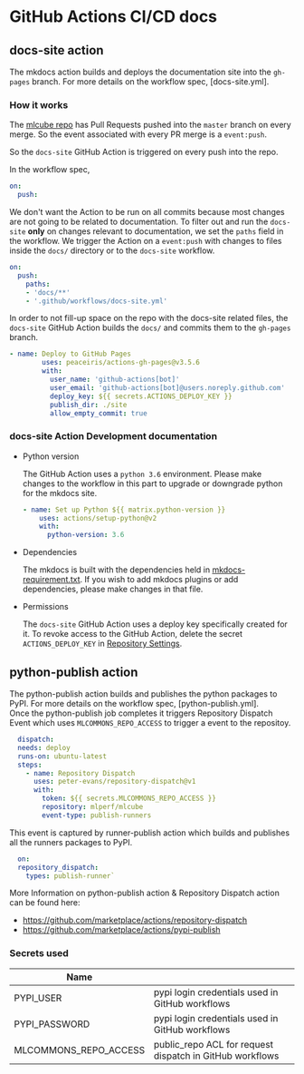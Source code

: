 # GitHub Actions CI/CD docs

## docs-site action

The mkdocs action builds and deploys the documentation site into the `gh-pages` branch. For more details on the workflow spec, [docs-site.yml].

### How it works

The [mlcube repo](https://github.com/mlcommons/mlcube) has Pull Requests pushed into the `master` branch on every merge. So the event associated with every PR merge is a `event:push`.

So the `docs-site` GitHub Action is triggered on every push into the repo. 

In the workflow spec,
```yaml
on:
  push:
```

We don't want the Action to be run on all commits because most changes are not going to be related to documentation. To filter out and run the `docs-site` **only** on changes relevant to documentation, we set the `paths` field in the workflow. We trigger the Action on a `event:push` with changes to files inside the `docs/` directory or to the `docs-site` workflow.

```yaml
on:
  push:
    paths:
    - 'docs/**'
    - '.github/workflows/docs-site.yml'
```

In order to not fill-up space on the repo with the docs-site related files, the `docs-site` GitHub Action builds the `docs/` and commits them to the `gh-pages` branch.

```yaml
- name: Deploy to GitHub Pages
        uses: peaceiris/actions-gh-pages@v3.5.6
        with:
          user_name: 'github-actions[bot]'
          user_email: 'github-actions[bot]@users.noreply.github.com'
          deploy_key: ${{ secrets.ACTIONS_DEPLOY_KEY }}
          publish_dir: ./site
          allow_empty_commit: true
```

### docs-site Action Development documentation

- Python version

    The GitHub Action uses a `python 3.6` environment. Please make changes to the workflow in this part to upgrade or downgrade python for the mkdocs site.
    ```yaml
    - name: Set up Python ${{ matrix.python-version }}
        uses: actions/setup-python@v2
        with:
          python-version: 3.6
    ``` 

- Dependencies

    The mkdocs is built with the dependencies held in [mkdocs-requirement.txt](../mkdocs-requirement.txt). If you wish to add mkdocs plugins or add dependencies, please make changes in that file.

- Permissions

    The `docs-site` GitHub Action uses a deploy key specifically created for it. To revoke access to the GitHub Action, delete the secret `ACTIONS_DEPLOY_KEY` in [Repository Settings](https://github.com/mlperf/mlcube/settings/secrets/).

## python-publish action

The python-publish action builds and publishes the python packages to PyPI. For more details on the workflow spec, [python-publish.yml].  
  Once the python-publish job completes it triggers Repository Dispatch Event which uses `MLCOMMONS_REPO_ACCESS` to trigger a event to the repositoy.
  ```yaml
    dispatch:
    needs: deploy
    runs-on: ubuntu-latest
    steps:
      - name: Repository Dispatch
        uses: peter-evans/repository-dispatch@v1
        with:
          token: ${{ secrets.MLCOMMONS_REPO_ACCESS }}
          repository: mlperf/mlcube
          event-type: publish-runners  
  ```
This event is captured by runner-publish action which builds and publishes all the runners packages to PyPI.
  ```yaml
    on:
    repository_dispatch:
      types: publish-runner`
  ```

More Information on python-publish action & Repository Dispatch action can be found here:
  - https://github.com/marketplace/actions/repository-dispatch
  - https://github.com/marketplace/actions/pypi-publish

### Secrets used
| Name  |   |
|---|---|
|PYPI_USER        |pypi login credentials used in GitHub workflows    |
|PYPI_PASSWORD    |pypi login credentials used in GitHub workflows    |
|MLCOMMONS_REPO_ACCESS   |public_repo ACL for request dispatch in GitHub workflows  |
